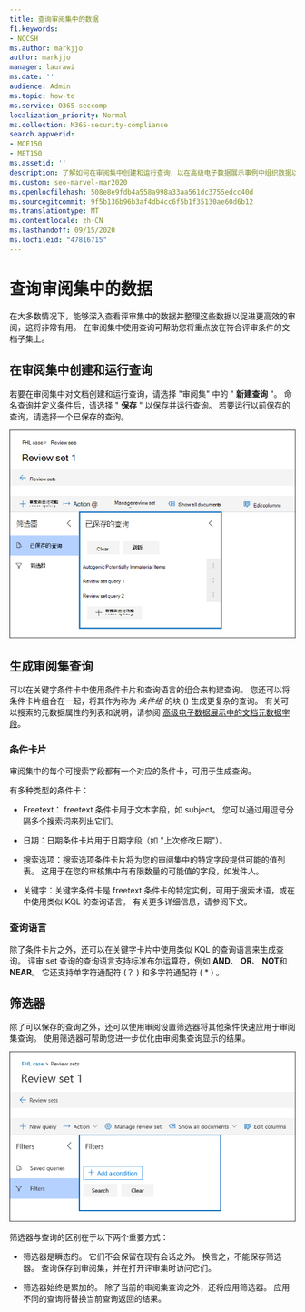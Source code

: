```yaml
---
title: 查询审阅集中的数据
f1.keywords:
- NOCSH
ms.author: markjjo
author: markjjo
manager: laurawi
ms.date: ''
audience: Admin
ms.topic: how-to
ms.service: O365-seccomp
localization_priority: Normal
ms.collection: M365-security-compliance
search.appverid:
- MOE150
- MET150
ms.assetid: ''
description: 了解如何在审阅集中创建和运行查询，以在高级电子数据展示事例中组织数据以实现更高效的审阅。
ms.custom: seo-marvel-mar2020
ms.openlocfilehash: 508e8e9fdb4a558a998a33aa561dc3755edcc40d
ms.sourcegitcommit: 9f5b136b96b3af4db4cc6f5b1f35130ae60d6b12
ms.translationtype: MT
ms.contentlocale: zh-CN
ms.lasthandoff: 09/15/2020
ms.locfileid: "47816715"
---
```

# <a name="query-the-data-in-a-review-set"></a>查询审阅集中的数据

在大多数情况下，能够深入查看评审集中的数据并整理这些数据以促进更高效的审阅，这将非常有用。 在审阅集中使用查询可帮助您将重点放在符合评审条件的文档子集上。

## <a name="creating-and-running-a-query-in-a-review-set"></a>在审阅集中创建和运行查询

若要在审阅集中对文档创建和运行查询，请选择 "审阅集" 中的 " **新建查询** "。 命名查询并定义条件后，请选择 " **保存** " 以保存并运行查询。 若要运行以前保存的查询，请选择一个已保存的查询。

![查看集查询](../media/AeDReviewSetQueries.png)

## <a name="building-a-review-set-query"></a>生成审阅集查询

可以在关键字条件卡中使用条件卡片和查询语言的组合来构建查询。 您还可以将条件卡片组合在一起，将其作为称为 *条件组* 的块 () 生成更复杂的查询。 有关可以搜索的元数据属性的列表和说明，请参阅 [高级电子数据展示中的文档元数据字段](document-metadata-fields-in-Advanced-eDiscovery.md)。

### <a name="condition-cards"></a>条件卡片

审阅集中的每个可搜索字段都有一个对应的条件卡，可用于生成查询。

有多种类型的条件卡：

- Freetext： freetext 条件卡用于文本字段，如 subject。 您可以通过用逗号分隔多个搜索词来列出它们。

- 日期：日期条件卡片用于日期字段（如 "上次修改日期"）。

- 搜索选项：搜索选项条件卡片将为您的审阅集中的特定字段提供可能的值列表。 这用于在您的审核集中有有限数量的可能值的字段，如发件人。

- 关键字：关键字条件卡是 freetext 条件卡的特定实例，可用于搜索术语，或在中使用类似 KQL 的查询语言。 有关更多详细信息，请参阅下文。

### <a name="query-language"></a>查询语言

除了条件卡片之外，还可以在关键字卡片中使用类似 KQL 的查询语言来生成查询。 评审 set 查询的查询语言支持标准布尔运算符，例如 **AND**、 **OR**、 **NOT**和 **NEAR**。 它还支持单字符通配符 (？ ) 和多字符通配符 ( * ) 。

## <a name="filters"></a>筛选器

除了可以保存的查询之外，还可以使用审阅设置筛选器将其他条件快速应用于审阅集查询。 使用筛选器可帮助您进一步优化由审阅集查询显示的结果。

![查看设置筛选器](../media/AeDReviewSetFilters.png)

筛选器与查询的区别在于以下两个重要方式：

- 筛选器是瞬态的。 它们不会保留在现有会话之外。 换言之，不能保存筛选器。 查询保存到审阅集，并在打开评审集时访问它们。

- 筛选器始终是累加的。 除了当前的审阅集查询之外，还将应用筛选器。 应用不同的查询将替换当前查询返回的结果。
